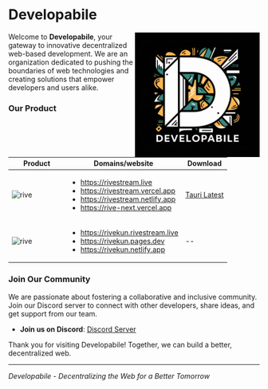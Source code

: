 # Developabile

<img width="250" align="right" alt="coder.gif" src="../static/logo.jpeg" />
<p aling="left" width="40">

Welcome to **Developabile**, your gateway to innovative decentralized web-based development. We are an organization dedicated to pushing the boundaries of web technologies and creating solutions that empower developers and users alike.

### Our Product

<!-- 1.  **Rive** : Rive is a cutting-edge, ad-free platform for streaming/downloading movies and TV shows online. Your Personal Streaming Oasis.
    - **Visit Rive**:
      - https://rivestream.live
      - https://rivestream.vercel.app
      - https://rive-next.vercel.app
    - **Download Rive**: https://github.com/Developabile/rive-tauri/releases/latest -->

| Product                                                                                           | Domains/website                                                                                                                                               | Download                                                                   |
| ------------------------------------------------------------------------------------------------- | ------------------------------------------------------------------------------------------------------------------------------------------------------------- | -------------------------------------------------------------------------- |
| <img width="100" align="right" alt="rive" src="https://rivestream.live/icons/icon-256x256.png" /> | <ul><li> https://rivestream.live</li><li> https://rivestream.vercel.app</li><li>https://rivestream.netlify.app</li><li>https://rive-next.vercel.app</li></ul> | [Tauri Latest](https://github.com/Developabile/rive-tauri/releases/latest) |
| <img width="100" align="right" alt="rive" src="https://rivekun.rivestream.live/icons/icon-192x192.png" /> | <ul><li> https://rivekun.rivestream.live</li><li> https://rivekun.pages.dev</li><li>https://rivekun.netlify.app</li></ul> | -- |

### Join Our Community

We are passionate about fostering a collaborative and inclusive community. Join our Discord server to connect with other developers, share ideas, and get support from our team.

- **Join us on Discord**: [Discord Server](https://discord.gg/6xJmJja8fV)

Thank you for visiting Developabile! Together, we can build a better, decentralized web.

---

_Developabile - Decentralizing the Web for a Better Tomorrow_

</p>
